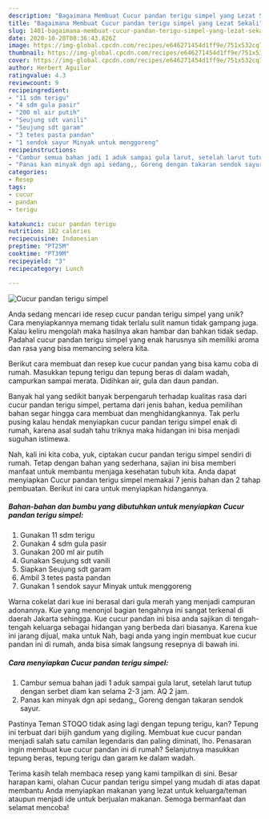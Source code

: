 ```yaml
---
description: "Bagaimana Membuat Cucur pandan terigu simpel yang Lezat Sekali"
title: "Bagaimana Membuat Cucur pandan terigu simpel yang Lezat Sekali"
slug: 1401-bagaimana-membuat-cucur-pandan-terigu-simpel-yang-lezat-sekali
date: 2020-10-20T08:36:43.826Z
image: https://img-global.cpcdn.com/recipes/e646271454d1ff9e/751x532cq70/cucur-pandan-terigu-simpel-foto-resep-utama.jpg
thumbnail: https://img-global.cpcdn.com/recipes/e646271454d1ff9e/751x532cq70/cucur-pandan-terigu-simpel-foto-resep-utama.jpg
cover: https://img-global.cpcdn.com/recipes/e646271454d1ff9e/751x532cq70/cucur-pandan-terigu-simpel-foto-resep-utama.jpg
author: Herbert Aguilar
ratingvalue: 4.3
reviewcount: 9
recipeingredient:
- "11 sdm terigu"
- "4 sdm gula pasir"
- "200 ml air putih"
- "Seujung sdt vanili"
- "Seujung sdt garam"
- "3 tetes pasta pandan"
- "1 sendok sayur Minyak untuk menggoreng"
recipeinstructions:
- "Cambur semua bahan jadi 1 aduk sampai gula larut, setelah larut tutup dengan serbet diam kan selama 2-3 jam. AQ 2 jam."
- "Panas kan minyak dgn api sedang,, Goreng dengan takaran sendok sayur."
categories:
- Resep
tags:
- cucur
- pandan
- terigu

katakunci: cucur pandan terigu 
nutrition: 182 calories
recipecuisine: Indonesian
preptime: "PT25M"
cooktime: "PT39M"
recipeyield: "3"
recipecategory: Lunch

---
```



![Cucur pandan terigu simpel](https://img-global.cpcdn.com/recipes/e646271454d1ff9e/751x532cq70/cucur-pandan-terigu-simpel-foto-resep-utama.jpg)

Anda sedang mencari ide resep cucur pandan terigu simpel yang unik? Cara menyiapkannya memang tidak terlalu sulit namun tidak gampang juga. Kalau keliru mengolah maka hasilnya akan hambar dan bahkan tidak sedap. Padahal cucur pandan terigu simpel yang enak harusnya sih memiliki aroma dan rasa yang bisa memancing selera kita.

Berikut cara membuat dan resep kue cucur pandan yang bisa kamu coba di rumah. Masukkan tepung terigu dan tepung beras di dalam wadah, campurkan sampai merata. Didihkan air, gula dan daun pandan.

Banyak hal yang sedikit banyak berpengaruh terhadap kualitas rasa dari cucur pandan terigu simpel, pertama dari jenis bahan, kedua pemilihan bahan segar hingga cara membuat dan menghidangkannya. Tak perlu pusing kalau hendak menyiapkan cucur pandan terigu simpel enak di rumah, karena asal sudah tahu triknya maka hidangan ini bisa menjadi suguhan istimewa.


Nah, kali ini kita coba, yuk, ciptakan cucur pandan terigu simpel sendiri di rumah. Tetap dengan bahan yang sederhana, sajian ini bisa memberi manfaat untuk membantu menjaga kesehatan tubuh kita. Anda dapat menyiapkan Cucur pandan terigu simpel memakai 7 jenis bahan dan 2 tahap pembuatan. Berikut ini cara untuk menyiapkan hidangannya.

<!--inarticleads1-->

##### Bahan-bahan dan bumbu yang dibutuhkan untuk menyiapkan Cucur pandan terigu simpel:

1. Gunakan 11 sdm terigu
1. Gunakan 4 sdm gula pasir
1. Gunakan 200 ml air putih
1. Gunakan Seujung sdt vanili
1. Siapkan Seujung sdt garam
1. Ambil 3 tetes pasta pandan
1. Gunakan 1 sendok sayur Minyak untuk menggoreng


Warna cokelat dari kue ini berasal dari gula merah yang menjadi campuran adonannya. Kue yang menonjol bagian tengahnya ini sangat terkenal di daerah Jakarta sehingga. Kue cucur pandan ini bisa anda sajikan di tengah-tengah keluarga sebagai hidangan yang berbeda dari biasanya. Karena kue ini jarang dijual, maka untuk Nah, bagi anda yang ingin membuat kue cucur pandan ini di rumah, anda bisa simak langsung resepnya di bawah ini. 

<!--inarticleads2-->

##### Cara menyiapkan Cucur pandan terigu simpel:

1. Cambur semua bahan jadi 1 aduk sampai gula larut, setelah larut tutup dengan serbet diam kan selama 2-3 jam. AQ 2 jam.
1. Panas kan minyak dgn api sedang,, Goreng dengan takaran sendok sayur.


Pastinya Teman STOQO tidak asing lagi dengan tepung terigu, kan? Tepung ini terbuat dari bijih gandum yang digiling. Membuat kue cucur pandan menjadi salah satu camilan legendaris dan paling diminati, lho. Penasaran ingin membuat kue cucur pandan ini di rumah? Selanjutnya masukkan tepung beras, tepung terigu dan garam ke dalam wadah. 

Terima kasih telah membaca resep yang kami tampilkan di sini. Besar harapan kami, olahan Cucur pandan terigu simpel yang mudah di atas dapat membantu Anda menyiapkan makanan yang lezat untuk keluarga/teman ataupun menjadi ide untuk berjualan makanan. Semoga bermanfaat dan selamat mencoba!
